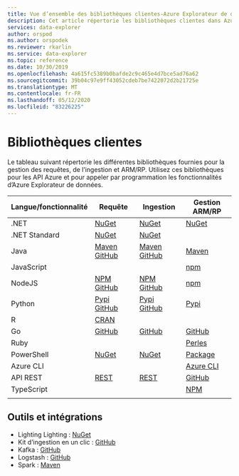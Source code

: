 ```yaml
---
title: Vue d’ensemble des bibliothèques clientes-Azure Explorateur de données
description: Cet article répertorie les bibliothèques clientes dans Azure Explorateur de données.
services: data-explorer
author: orspod
ms.author: orspodek
ms.reviewer: rkarlin
ms.service: data-explorer
ms.topic: reference
ms.date: 10/30/2019
ms.openlocfilehash: 4a615fc5389b0bafde2c9c465e4d7bce5ad76a62
ms.sourcegitcommit: 39b04c97e9ff43052cdeb7be7422072d2b21725e
ms.translationtype: MT
ms.contentlocale: fr-FR
ms.lasthandoff: 05/12/2020
ms.locfileid: "83226225"
---
```

# <a name="client-libraries"></a>Bibliothèques clientes

Le tableau suivant répertorie les différentes bibliothèques fournies pour la gestion des requêtes, de l’ingestion et ARM/RP. Utilisez ces bibliothèques pour les API Azure et pour appeler par programmation les fonctionnalités d’Azure Explorateur de données. 


|    Langue/fonctionnalité        |    Requête        |    Ingestion        |    Gestion ARM/RP        |
|------------------------------    |--------------------------------------------------------------------------------------------------------------------------------------------------------------------------------------------------------------------------------------------    |--------------------------------------------------------------------------------------------------------------------------------------------------------------------    |------------------------------------------------------------------------------------------------------------------------------    |
|    .NET        |    [NuGet](https://www.nuget.org/packages/Microsoft.Azure.Kusto.Data/)            |    [NuGet](https://www.nuget.org/packages/Microsoft.Azure.Kusto.Ingest/)        |    [NuGet](https://www.nuget.org/packages/Microsoft.Azure.Management.Kusto/1.0.0)         |
|    .NET Standard        |    [NuGet](https://www.nuget.org/packages/Microsoft.Azure.Kusto.Data.NETStandard/)        |    [NuGet](https://www.nuget.org/packages/Microsoft.Azure.Kusto.Ingest.NETStandard/)        |            |
|    Java        |    [Maven](https://mvnrepository.com/artifact/com.microsoft.azure.kusto/kusto-data) [GitHub](https://github.com/Azure/azure-kusto-java/tree/master/data)        |    [Maven](https://mvnrepository.com/artifact/com.microsoft.azure.kusto/kusto-ingest) [GitHub](https://github.com/Azure/azure-kusto-java/tree/master/ingest)        |    [Maven](https://mvnrepository.com/artifact/com.microsoft.azure.kusto.v2019_01_21/azure-mgmt-kusto)        |
|    JavaScript        |             |             |    [npm](https://www.npmjs.com/package/@azure/arm-kusto)         |
|    NodeJS        |    [NPM](https://www.npmjs.com/package/azure-kusto-data) [GitHub](https://github.com/Azure/azure-kusto-node/tree/master/azure-kusto-data)        |    [NPM](https://www.npmjs.com/package/azure-kusto-ingest)       [GitHub](https://github.com/Azure/azure-kusto-node/tree/master/azure-kusto-ingest)        |    [npm](https://www.npmjs.com/package/azure-arm-kusto/v/2.0.0)        |
|    Python        |    [Pypi](https://pypi.org/project/azure-kusto-ingest/)    [GitHub](https://github.com/Azure/azure-kusto-python/tree/master/azure-kusto-data)        |    [Pypi](https://pypi.org/project/azure-kusto-data/)      [GitHub](https://github.com/Azure/azure-kusto-python/tree/master/azure-kusto-ingest)        |    [Pypi](https://pypi.org/project/azure-mgmt-kusto/0.3.0/)        |
|    R        |    [CRAN](https://cran.r-project.org/web/packages/AzureKusto/index.html)               |             |            |
|    Go        |    [GitHub](https://github.com/Azure/azure-kusto-go)        |    [GitHub](https://github.com/Azure/azure-kusto-go/tree/master/kusto/ingest)        |        [GitHub](https://github.com/Azure/azure-sdk-for-go/tree/master/services/kusto/mgmt/2019-01-21/kusto)        |
|    Ruby        |             |             |    [Perles](https://rubygems.org/gems/azure_mgmt_kusto/versions/0.17.1)         |
|    PowerShell        |    [NuGet](https://www.nuget.org/packages/Microsoft.Azure.Kusto.Tools/)        |    [NuGet](https://www.nuget.org/packages/Microsoft.Azure.Kusto.Tools/)        |    [Package](https://www.powershellgallery.com/packages/Az.Kusto/)         |
|    Azure CLI        |             |             |    [Azure CLI](https://docs.microsoft.com/cli/azure/install-azure-cli-windows?view=azure-cli-latest)         |
|    API REST        |    [REST](rest/index.md)        |    [REST](rest/index.md)        |     [GitHub](https://github.com/Azure/azure-rest-api-specs/tree/master/specification/azure-kusto/resource-manager/Microsoft.Kusto)         |
|    TypeScript        |             |             |        [NPM](https://www.npmjs.com/package/@azure/arm-kusto/v/2.0.0)        |
|      |      |      |      |


## <a name="tools-and-integrations"></a>Outils et intégrations

* Lighting Lighting : [NuGet](https://www.nuget.org/packages/Microsoft.Azure.Kusto.Tools/) 
* Kit d’ingestion en un clic : [GitHub](https://github.com/Azure/azure-kusto-ingestion-tools) 
* Kafka : [GitHub](https://github.com/Azure/kafka-sink-azure-kusto)
* Logstash : [GitHub](https://github.com/Azure/logstash-output-kusto) 
* Spark : [Maven](https://mvnrepository.com/artifact/com.microsoft.azure.kusto/spark-kusto-connector)
